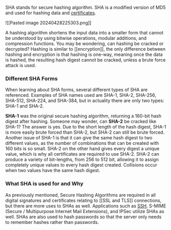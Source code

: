SHA stands for secure hashing algorithm. SHA is a modified version of MD5 and used for hashing data and [certificates](https://www.encryptionconsulting.com/digital-certificates/).

![[Pasted image 20240428225303.png]]

A hashing algorithm shortens the input data into a smaller form that cannot be understood by using bitwise operations, modular additions, and compression functions. You may be wondering, can hashing be cracked or decrypted? Hashing is similar to [[encryption]], the only difference between hashing and encryption is that hashing is one-way, meaning once the data is hashed, the resulting hash digest cannot be cracked, unless a brute force attack is used.

### **Different SHA Forms**

When learning about SHA forms, several different types of SHA are referenced. Examples of SHA names used are SHA-1, SHA-2, SHA-256, SHA-512, SHA-224, and SHA-384, but in actuality there are only two types: SHA-1 and SHA-2.

**SHA-1** was the original secure hashing algorithm, returning a 160-bit hash digest after hashing. Someone may wonder, can **SHA-2** be cracked like SHA-1? The answer is yes. Due to the short length of the hash digest, SHA-1 is more easily brute forced than SHA-2, but SHA-2 can still be brute forced. Another issue of SHA-1 is that it can give the same hash digest to two different values, as the number of combinations that can be created with 160 bits is so small. SHA-2 on the other hand gives every digest a unique value, which is why all certificates are required to use SHA-2.
SHA-2 can produce a variety of bit-lengths, from 256 to 512 bit, allowing it to assign completely unique values to every hash digest created. Collisions occur when two values have the same hash digest.

### **What SHA is used for and Why**

As previously mentioned, Secure Hashing Algorithms are required in all digital signatures and certificates relating to [[SSL and TLS]] connections, but there are more uses to SHAs as well.
Applications such as [SSH](https://www.encryptionconsulting.com/education-center/what-is-ssh/), S-MIME (Secure / Multipurpose Internet Mail Extensions), and IPSec utilize SHAs as well. SHAs are also used to hash passwords so that the server only needs to remember hashes rather than passwords.
